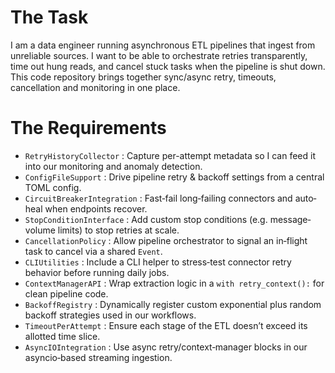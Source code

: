 # The Task

I am a data engineer running asynchronous ETL pipelines that ingest from unreliable sources. I want to be able to orchestrate retries transparently, time out hung reads, and cancel stuck tasks when the pipeline is shut down. This code repository brings together sync/async retry, timeouts, cancellation and monitoring in one place.

# The Requirements

* `RetryHistoryCollector` : Capture per-attempt metadata so I can feed it into our monitoring and anomaly detection.  
* `ConfigFileSupport` : Drive pipeline retry & backoff settings from a central TOML config.  
* `CircuitBreakerIntegration` : Fast‐fail long‐failing connectors and auto‐heal when endpoints recover.  
* `StopConditionInterface` : Add custom stop conditions (e.g. message‐volume limits) to stop retries at scale.  
* `CancellationPolicy` : Allow pipeline orchestrator to signal an in‐flight task to cancel via a shared `Event`.  
* `CLIUtilities` : Include a CLI helper to stress‐test connector retry behavior before running daily jobs.  
* `ContextManagerAPI` : Wrap extraction logic in a `with retry_context():` for clean pipeline code.  
* `BackoffRegistry` : Dynamically register custom exponential plus random backoff strategies used in our workflows.  
* `TimeoutPerAttempt` : Ensure each stage of the ETL doesn’t exceed its allotted time slice.  
* `AsyncIOIntegration` : Use async retry/context‐manager blocks in our asyncio‐based streaming ingestion.  
